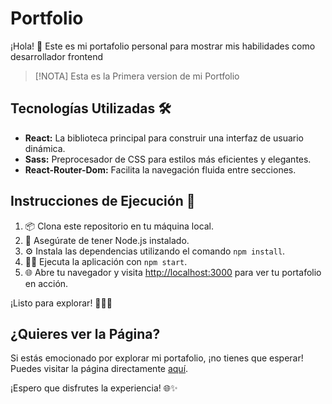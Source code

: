 # Portfolio

¡Hola! 👋 Este es mi portafolio personal para mostrar mis habilidades como desarrollador frontend

> [!NOTA]
> Esta es la Primera version de mi Portfolio

## Tecnologías Utilizadas 🛠️

- **React:** La biblioteca principal para construir una interfaz de usuario dinámica.
- **Sass:** Preprocesador de CSS para estilos más eficientes y elegantes.
- **React-Router-Dom:** Facilita la navegación fluida entre secciones.

## Instrucciones de Ejecución 🚀

1. 📦 Clona este repositorio en tu máquina local.
2. 🚀 Asegúrate de tener Node.js instalado.
3. ⚙️ Instala las dependencias utilizando el comando `npm install`.
4. 🏃‍♂️ Ejecuta la aplicación con `npm start`.
5. 🌐 Abre tu navegador y visita [http://localhost:3000](http://localhost:3000) para ver tu portafolio en acción.

¡Listo para explorar! 👨‍💻✨

## ¿Quieres ver la Página?

Si estás emocionado por explorar mi portafolio, ¡no tienes que esperar! Puedes visitar la página directamente [aquí](https://fabriciodev26.com/).

¡Espero que disfrutes la experiencia! 🌐✨
